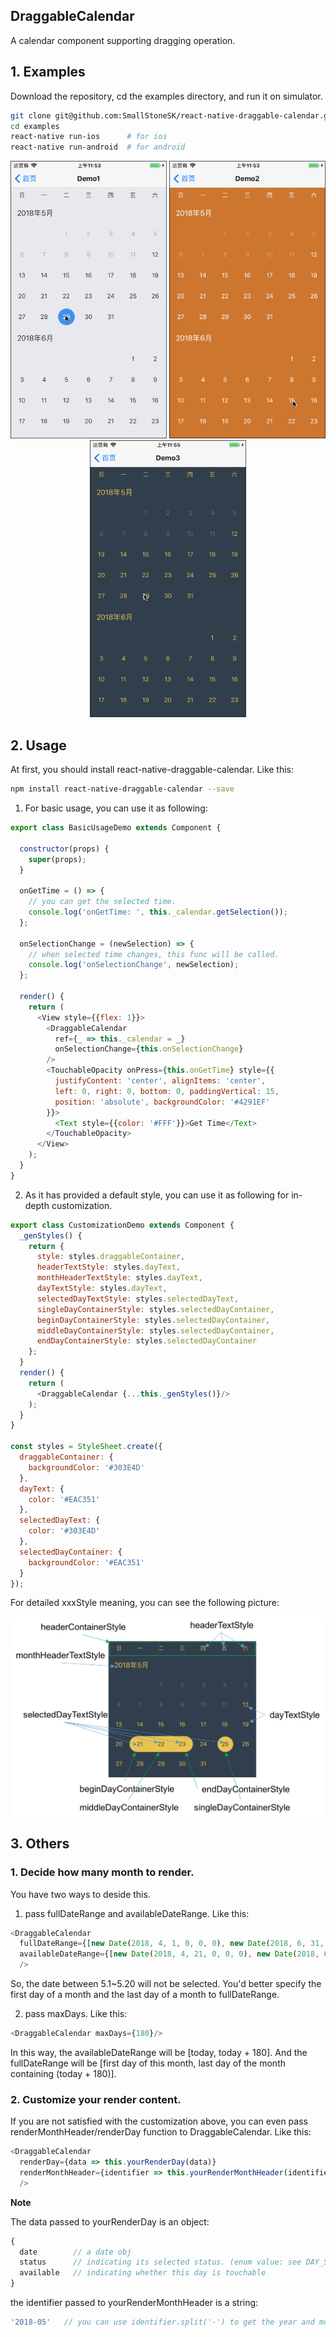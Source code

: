## DraggableCalendar

A calendar component supporting dragging operation.

## 1. Examples

Download the repository, cd the examples directory, and run it on simulator.

```bash
git clone git@github.com:SmallStoneSK/react-native-draggable-calendar.git
cd examples
react-native run-ios      # for ios
react-native run-android  # for android
```

<p align="center">
  <img src="./picture/demo1.gif" width=250/>
  <img src="./picture/demo2.gif" width=250/>
  <img src="./picture/demo3.gif" width=250/>
</p>

## 2. Usage

At first, you should install react-native-draggable-calendar. Like this:

```bash
npm install react-native-draggable-calendar --save
```

1. For basic usage, you can use it as following:

```javascript
export class BasicUsageDemo extends Component {

  constructor(props) {
    super(props);
  }

  onGetTime = () => {
    // you can get the selected time.
    console.log('onGetTime: ', this._calendar.getSelection());
  };

  onSelectionChange = (newSelection) => {
    // when selected time changes, this func will be called.
    console.log('onSelectionChange', newSelection);
  };

  render() {
    return (
      <View style={{flex: 1}}>
        <DraggableCalendar
          ref={_ => this._calendar = _}
          onSelectionChange={this.onSelectionChange}
        />
        <TouchableOpacity onPress={this.onGetTime} style={{
          justifyContent: 'center', alignItems: 'center',
          left: 0, right: 0, bottom: 0, paddingVertical: 15,
          position: 'absolute', backgroundColor: '#4291EF'
        }}>
          <Text style={{color: '#FFF'}}>Get Time</Text>
        </TouchableOpacity>
      </View>
    );
  }
}
```

2. As it has provided a default style, you can use it as following for in-depth customization.

```javascript
export class CustomizationDemo extends Component {
  _genStyles() {
    return {
      style: styles.draggableContainer,
      headerTextStyle: styles.dayText,
      monthHeaderTextStyle: styles.dayText,
      dayTextStyle: styles.dayText,
      selectedDayTextStyle: styles.selectedDayText,
      singleDayContainerStyle: styles.selectedDayContainer,
      beginDayContainerStyle: styles.selectedDayContainer,
      middleDayContainerStyle: styles.selectedDayContainer,
      endDayContainerStyle: styles.selectedDayContainer
    };
  }
  render() {
    return (
      <DraggableCalendar {...this._genStyles()}/>
    );
  }
}

const styles = StyleSheet.create({
  draggableContainer: {
    backgroundColor: '#303E4D'
  },
  dayText: {
    color: '#EAC351'
  },
  selectedDayText: {
    color: '#303E4D'
  },
  selectedDayContainer: {
    backgroundColor: '#EAC351'
  }
});
```

For detailed xxxStyle meaning, you can see the following picture:

<img align="center" src="./picture/style-introduction.png"/>

## 3. Others

### 1. Decide how many month to render.

You have two ways to deside this.

1. pass fullDateRange and availableDateRange. Like this:

```javascript
<DraggableCalendar
  fullDateRange={[new Date(2018, 4, 1, 0, 0, 0), new Date(2018, 6, 31, 0, 0, 0)]}
  availableDateRange={[new Date(2018, 4, 21, 0, 0, 0), new Date(2018, 6, 31, 0, 0, 0)]}
  />
```

So, the date between 5.1~5.20 will not be selected. You'd better specify the first day of a month and the last day of a month to fullDateRange.

2. pass maxDays. Like this:

```javascript
<DraggableCalendar maxDays={180}/>
```

In this way, the availableDateRange will be \[today, today + 180\]. And the fullDateRange will be \[first day of this month, last day of the month containing (today + 180)\].

### 2. Customize your render content.

If you are not satisfied with the customization above, you can even pass renderMonthHeader/renderDay function to DraggableCalendar. Like this:

```javascript
<DraggableCalendar
  renderDay={data => this.yourRenderDay(data)}
  renderMonthHeader={identifier => this.yourRenderMonthHeader(identifier)}
  />
```

**Note**

The data passed to yourRenderDay is an object: 

```javascript
{
  date        // a date obj
  status      // indicating its selected status. (enum value: see DAY_STATUS in Helper.js)
  available   // indicating whether this day is touchable
}
```

the identifier passed to yourRenderMonthHeader is a string:

```javascript
'2018-05'   // you can use identifier.split('-') to get the year and month
```
